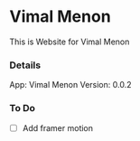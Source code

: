 # Vimal Menon
This is Website for Vimal Menon

### Details
App: Vimal Menon
Version: 0.0.2

### To Do
- [ ] Add framer motion
